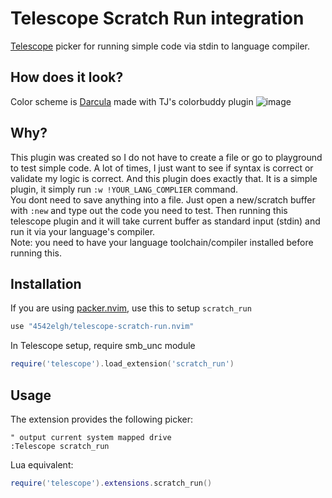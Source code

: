 # Telescope Scratch Run integration
[Telescope](https://github.com/nvim-telescope/telescope.nvim) picker for running simple code via stdin to language compiler.

## How does it look?
Color scheme is [Darcula](https://github.com/4542elgh/darcula.nvim) made with TJ's colorbuddy plugin
![image](https://user-images.githubusercontent.com/17227723/209482354-e055c4ad-12ca-4f16-8c2f-b89d2a409d40.png)

## Why?
This plugin was created so I do not have to create a file or go to playground to test simple code. A lot of times, I just want to see if syntax is correct or validate my logic is correct.
And this plugin does exactly that.
It is a simple plugin, it simply run `:w !YOUR_LANG_COMPLIER` command.
<br/>
You dont need to save anything into a file. Just open a new/scratch buffer with `:new` and type out the code you need to test.
Then running this telescope plugin and it will take current buffer as standard input (stdin) and run it via your language's compiler.
<br/>
Note: you need to have your language toolchain/compiler installed before running this.

## Installation
If you are using [packer.nvim](https://github.com/wbthomason/packer.nvim), use this to setup `scratch_run`
```lua
use "4542elgh/telescope-scratch-run.nvim"
```

In Telescope setup, require smb_unc module
```lua
require('telescope').load_extension('scratch_run')
```

## Usage

The extension provides the following picker:
```viml
" output current system mapped drive
:Telescope scratch_run 
```
Lua equivalent:
```lua
require('telescope').extensions.scratch_run()
```
